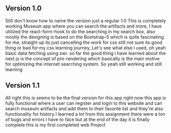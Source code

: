 ## Version 1.0
Still don't know how to name the version just a regular 1.0 
This is completely working Museum app where you can search the artifacts
and more, I have utilized the react-form-hook to do the searching in my 
search box, also mostly the designing is based on the Bootstrap-5 which is 
quite fascinating for me, straight up its just cancelling the work for css
still not sure its good thing or bad for my css learning journey, Let's see what else i used, 
oh yeah basic data fetching using swr. so far the good thing i have learned about the next js
is the concept of pre-rendering which basically is the main motive for optimizing the internet searching system.
So yeah still working and still learning 


## Version 1.1
All right this is seems to be the final version for this app right now this app is fully functional where a user can register and login to this website and can search museum artifacts and add them to their favorite list and they're also functionality for history I learned a lot from this assignment there were a ton of bugs and errors I have to face but at the end of the day it is finally complete this is my first completed web Project
